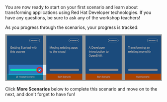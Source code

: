 You are now ready to start on your first scenario and learn about transforming applications using Red Hat Developer technologies.
If you have any questions, be sure to ask any of the workshop teachers!

As you progress through the scenarios, your progress is tracked:

![Progress](../../assets/getting-started/progress.png)

Click **More Scenarios** below to complete this scenario and move on to the next, and don't forget to have fun!